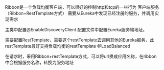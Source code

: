 Ribbon是一个负载均衡客户端，可以很好的控制http和tcp的一些行为
客户端服务（Ribbon+RestTemplate方式）
需要从Eureka中发现已经注册的服务，并调用实现需求

主类中配置@EnableDiscoveryClient
配置文件中配置Eureka服务端地址。

需要配置RestTemplate，需要这个restTemplate去调用其他的Eureka服务，此restTemplate最好支持负载均衡的restTemplate
@LoadBalanced

在请求时，采用Ribbon+restTemplate方式，可以将url换成应用名称，在ribbon中会根据服务名称，转换为服务地址



